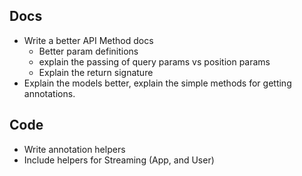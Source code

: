 ## Docs

* Write a better API Method docs
    * Better param definitions
    * explain the passing of query params vs position params
    * Explain the return signature
* Explain the models better, explain the simple methods for getting annotations.

## Code

* Write annotation helpers
* Include helpers for Streaming (App, and User)
